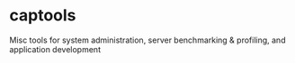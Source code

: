 captools
========

Misc tools for system administration, server benchmarking &amp; profiling, and application development
